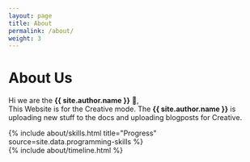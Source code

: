 ```yaml
---
layout: page
title: About
permalink: /about/
weight: 3
---
```


# **About Us**

Hi we are the **{{ site.author.name }}** :wave:,<br>
This Website is for the Creative mode. The **{{ site.author.name }}** is uploading new stuff to the docs and uploading blogposts for Creative.

<div class="row">
{% include about/skills.html title="Progress" source=site.data.programming-skills %}
</div>

<div class="row">
{% include about/timeline.html %}
</div>